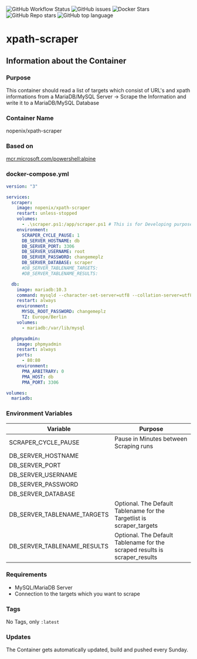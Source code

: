 ![GitHub Workflow Status](https://img.shields.io/github/actions/workflow/status/NopeNix/xpath-scraper/Build%20and%20Push%20to%20Docker%20Hub.yml?label=Build%20and%20Push%20to%20Docker%20Hub)
![GitHub issues](https://img.shields.io/github/issues-raw/NopeNix/xpath-scraper)
![Docker Stars](https://img.shields.io/docker/stars/nopenix/xpath-scraper)
![GitHub Repo stars](https://img.shields.io/github/stars/NopeNix/xpath-scraper?label=GitHub%20Stars)
![GitHub top language](https://img.shields.io/github/languages/top/NopeNix/xpath-scraper)

# xpath-scraper
## Information about the Container
### Purpose
This container should read a list of targets which consist of URL's and xpath informations from a MariaDB/MySQL Server -> Scrape the Information and write it to a MariaDB/MySQL Database
### Container Name
nopenix/xpath-scraper
### Based on
[mcr.microsoft.com/powershell:alpine](https://hub.docker.com/_/microsoft-powershell)

### docker-compose.yml
```yml
version: "3"

services:
  scraper:
    image: nopenix/xpath-scraper
    restart: unless-stopped
    volumes: 
      - .\scraper.ps1:/app/scraper.ps1 # This is for Developing purpose! please comment this out in productive envoronments
    environment:
      SCRAPER_CYCLE_PAUSE: 1
      DB_SERVER_HOSTNAME: db
      DB_SERVER_PORT: 3306
      DB_SERVER_USERNAME: root
      DB_SERVER_PASSWORD: changemeplz
      DB_SERVER_DATABASE: scraper
      #DB_SERVER_TABLENAME_TARGETS: 
      #DB_SERVER_TABLENAME_RESULTS:  

  db:
    image: mariadb:10.3
    command: mysqld --character-set-server=utf8 --collation-server=utf8_unicode_ci
    restart: always
    environment:
      MYSQL_ROOT_PASSWORD: changemeplz
      TZ: Europe/Berlin
    volumes:
      - mariadb:/var/lib/mysql

  phpmyadmin:
    image: phpmyadmin
    restart: always
    ports:
      - 80:80
    environment:
      PMA_ARBITRARY: 0
      PMA_HOST: db
      PMA_PORT: 3306

volumes:
  mariadb:
```
### Environment Variables
| Variable | Purpose |
| -------- | ------- |
| SCRAPER_CYCLE_PAUSE | Pause in Minutes between Scraping runs |
| DB_SERVER_HOSTNAME | |
| DB_SERVER_PORT | |
| DB_SERVER_USERNAME | |
| DB_SERVER_PASSWORD | |
| DB_SERVER_DATABASE | |
| DB_SERVER_TABLENAME_TARGETS | Optional. The Default Tablename for the Targetlist is scraper_targets |
| DB_SERVER_TABLENAME_RESULTS | Optional. The Default Tablename for the scraped results is scraper_results |
### Requirements
* MySQL/MariaDB Server
* Connection to the targets which you want to scrape
### Tags
No Tags, only `:latest`
### Updates
The Container gets automatically updated, build and pushed every Sunday.
